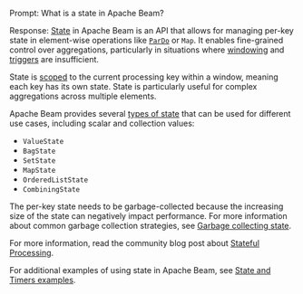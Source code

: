 Prompt:
What is a state in Apache Beam?

Response:
[State](https://beam.apache.org/documentation/basics/#state-and-timers) in Apache Beam is an API that allows for managing per-key state in element-wise operations like [`ParDo`](https://beam.apache.org/documentation/programming-guide/#pardo) or `Map`. It enables fine-grained control over aggregations, particularly in situations where [windowing](https://beam.apache.org/documentation/programming-guide/#windowing) and [triggers](https://beam.apache.org/documentation/programming-guide/#triggers) are insufficient.

State is [scoped](https://beam.apache.org/documentation/programming-guide/#state-and-timers) to the current processing key within a window, meaning each key has its own state. State is particularly useful for complex aggregations across multiple elements.

Apache Beam provides several [types of state](https://beam.apache.org/documentation/programming-guide/#types-of-state) that can be used for different use cases, including scalar and collection values:
- `ValueState`
- `BagState`
- `SetState`
- `MapState`
- `OrderedListState`
- `CombiningState`

The per-key state needs to be garbage-collected because the increasing size of the state can negatively impact performance. For more information about common garbage collection strategies, see [Garbage collecting state](https://beam.apache.org/documentation/programming-guide/#garbage-collecting-state).

For more information, read the community blog post about [Stateful Processing](https://beam.apache.org/blog/stateful-processing/).

For additional examples of using state in Apache Beam, see [State and Timers examples](https://beam.apache.org/documentation/programming-guide/#state-timers-examples).
